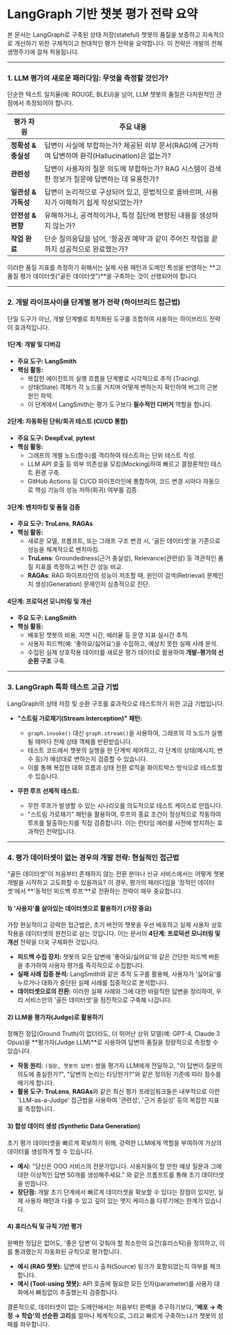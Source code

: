 # LangGraph 기반 챗봇 평가 전략 요약

본 문서는 LangGraph로 구축된 상태 저장(stateful) 챗봇의 품질을 보증하고 지속적으로 개선하기 위한 구체적이고 현대적인 평가 전략을 요약합니다. 이 전략은 개발의 전체 생명주기에 걸쳐 적용됩니다.

---

### 1. LLM 평가의 새로운 패러다임: 무엇을 측정할 것인가?

단순한 텍스트 일치율(예: ROUGE, BLEU)을 넘어, LLM 챗봇의 품질은 다차원적인 관점에서 측정되어야 합니다.

| 평가 차원             | 주요 내용                                                                                          |
| ------------------- | -------------------------------------------------------------------------------------------------- |
| **정확성 & 충실성**   | 답변이 사실에 부합하는가? 제공된 외부 문서(RAG)에 근거하여 답변하며 환각(Hallucination)은 없는가?     |
| **관련성**            | 답변이 사용자의 질문 의도에 부합하는가? RAG 시스템이 검색한 정보가 질문에 답변하는 데 유용한가?        |
| **일관성 & 가독성**   | 답변이 논리적으로 구성되어 있고, 문법적으로 올바르며, 사용자가 이해하기 쉽게 작성되었는가?               |
| **안전성 & 편향**     | 유해하거나, 공격적이거나, 특정 집단에 편향된 내용을 생성하지 않는가?                                 |
| **작업 완료**         | 단순 질의응답을 넘어, '항공권 예약'과 같이 주어진 작업을 끝까지 성공적으로 완료했는가?                 |

이러한 품질 지표를 측정하기 위해서는 실제 사용 패턴과 도메인 특성을 반영하는 **고품질 평가 데이터셋("골든 데이터셋")**을 구축하는 것이 선행되어야 합니다.

---

### 2. 개발 라이프사이클 단계별 평가 전략 (하이브리드 접근법)

단일 도구가 아닌, 개발 단계별로 최적화된 도구를 조합하여 사용하는 하이브리드 전략이 효과적입니다.

#### **1단계: 개발 및 디버깅**

-   **주요 도구:** **LangSmith**
-   **핵심 활동:**
    -   복잡한 에이전트의 실행 흐름을 단계별로 시각적으로 추적 (Tracing).
    -   상태(State) 객체가 각 노드를 거치며 어떻게 변하는지 확인하여 버그의 근본 원인 파악.
    -   이 단계에서 LangSmith는 평가 도구보다 **필수적인 디버거** 역할을 합니다.

#### **2단계: 자동화된 단위/회귀 테스트 (CI/CD 통합)**

-   **주요 도구:** **DeepEval**, **pytest**
-   **핵심 활동:**
    -   그래프의 개별 노드(함수)를 격리하여 테스트하는 단위 테스트 작성.
    -   LLM API 호출 등 외부 의존성을 모킹(Mocking)하여 빠르고 결정론적인 테스트 환경 구축.
    -   GitHub Actions 등 CI/CD 파이프라인에 통합하여, 코드 변경 시마다 자동으로 핵심 기능의 성능 저하(회귀) 여부를 검증.

#### **3단계: 벤치마킹 및 품질 검증**

-   **주요 도구:** **TruLens**, **RAGAs**
-   **핵심 활동:**
    -   새로운 모델, 프롬프트, 또는 그래프 구조 변경 시, '골든 데이터셋'을 기준으로 성능을 체계적으로 벤치마킹.
    -   **TruLens**: Groundedness(근거 충실성), Relevance(관련성) 등 객관적인 품질 지표를 측정하고 버전 간 성능 비교.
    -   **RAGAs**: RAG 파이프라인의 성능이 저조할 때, 원인이 검색(Retrieval) 문제인지 생성(Generation) 문제인지 심층적으로 진단.

#### **4단계: 프로덕션 모니터링 및 개선**

-   **주요 도구:** **LangSmith**
-   **핵심 활동:**
    -   배포된 챗봇의 비용, 지연 시간, 에러율 등 운영 지표 실시간 추적.
    -   사용자 피드백(예: '좋아요/싫어요')을 수집하고, 예상치 못한 실패 사례 분석.
    -   수집된 실제 상호작용 데이터를 새로운 평가 데이터로 활용하여 **개발-평가의 선순환 구조** 구축.

---

### 3. LangGraph 특화 테스트 고급 기법

LangGraph의 상태 저장 및 순환 구조를 효과적으로 테스트하기 위한 고급 기법입니다.

-   **"스트림 가로채기(Stream Interception)" 패턴:**
    -   `graph.invoke()` 대신 `graph.stream()`을 사용하여, 그래프의 각 노드가 실행될 때마다 전체 상태 객체를 반환받습니다.
    -   테스트 코드에서 챗봇의 실행을 한 단계씩 제어하고, 각 단계의 상태(메시지, 변수 등)가 예상대로 변하는지 검증할 수 있습니다.
    -   이를 통해 복잡한 대화 흐름과 상태 전환 로직을 화이트박스 방식으로 테스트할 수 있습니다.

-   **무한 루프 선제적 테스트:**
    -   무한 루프가 발생할 수 있는 시나리오를 의도적으로 테스트 케이스로 만듭니다.
    -   "스트림 가로채기" 패턴을 활용하여, 루프의 종료 조건이 정상적으로 작동하여 루프를 탈출하는지를 직접 검증합니다. 이는 런타임 에러를 사전에 방지하는 효과적인 전략입니다.

---

### 4. 평가 데이터셋이 없는 경우의 개발 전략: 현실적인 접근법

"골든 데이터셋"이 처음부터 존재하지 않는 전문 분야나 신규 서비스에서는 어떻게 챗봇 개발을 시작하고 고도화할 수 있을까요? 이 경우, 평가의 패러다임을 '정적인 데이터셋'에서 **'동적인 피드백 루프'**로 전환하는 전략이 매우 중요합니다.

#### **1) '사용자'를 살아있는 데이터셋으로 활용하기 (가장 중요)**

가장 현실적이고 강력한 접근법은, 초기 버전의 챗봇을 우선 배포하고 실제 사용자 상호작용을 데이터셋의 원천으로 삼는 것입니다. 이는 문서의 **4단계: 프로덕션 모니터링 및 개선** 전략을 더욱 구체화한 것입니다.

-   **피드백 수집 장치:** 챗봇의 모든 답변에 '좋아요/싫어요'와 같은 간단한 피드백 버튼을 추가하여 사용자 평가를 즉각적으로 수집합니다.
-   **실패 사례 집중 분석:** LangSmith와 같은 추적 도구를 활용해, 사용자가 '싫어요'를 누르거나 대화가 중단된 실패 사례를 집중적으로 분석합니다.
-   **데이터셋으로의 전환:** 이러한 실패 사례와 그에 대한 바람직한 답변을 정리하여, 우리 서비스만의 '골든 데이터셋'을 점진적으로 구축해 나갑니다.

#### **2) LLM을 평가자(Judge)로 활용하기**

정해진 정답(Ground Truth)이 없더라도, 더 뛰어난 상위 모델(예: GPT-4, Claude 3 Opus)을 **평가자(Judge LLM)**로 사용하여 답변의 품질을 정량적으로 측정할 수 있습니다.

-   **작동 원리:** `(질문, 챗봇의 답변)` 쌍을 평가자 LLM에게 전달하고, "이 답변이 질문의 의도에 충실한가?", "답변의 논리는 타당한가?"와 같은 정의된 기준에 따라 점수를 매기게 합니다.
-   **활용 도구:** **TruLens**, **RAGAs**와 같은 최신 평가 프레임워크들은 내부적으로 이런 'LLM-as-a-Judge' 접근법을 사용하여 '관련성', '근거 충실성' 등의 복잡한 지표를 측정합니다.

#### **3) 합성 데이터 생성 (Synthetic Data Generation)**

초기 평가 데이터셋을 빠르게 확보하기 위해, 강력한 LLM에게 역할을 부여하여 가상의 데이터를 생성하게 할 수 있습니다.

-   **예시:** "당신은 OOO 서비스의 전문가입니다. 사용자들이 할 만한 예상 질문과 그에 대한 이상적인 답변 50개를 생성해주세요." 와 같은 프롬프트를 통해 초기 데이터셋을 만듭니다.
-   **장단점:** 개발 초기 단계에서 빠르게 데이터셋을 확보할 수 있다는 장점이 있지만, 실제 사용자 패턴과 다를 수 있고 깊이 있는 엣지 케이스를 다루기에는 한계가 있습니다.

#### **4) 휴리스틱 및 규칙 기반 평가**

완벽한 정답은 없어도, '좋은 답변'이 갖춰야 할 최소한의 요건(휴리스틱)을 정의하고, 이를 통과했는지 자동화된 규칙으로 평가합니다.

-   **예시 (RAG 챗봇):** 답변에 반드시 출처(Source) 링크가 포함되었는지 여부를 체크합니다.
-   **예시 (Tool-using 챗봇):** API 호출에 필요한 모든 인자(parameter)를 사용자 대화에서 빠짐없이 추출했는지 검증합니다.

결론적으로, 데이터셋이 없는 도메인에서는 처음부터 완벽을 추구하기보다, **'배포 → 측정 → 학습'의 선순환 고리**를 얼마나 체계적으로, 그리고 빠르게 구축하느냐가 챗봇의 성패를 좌우합니다.
